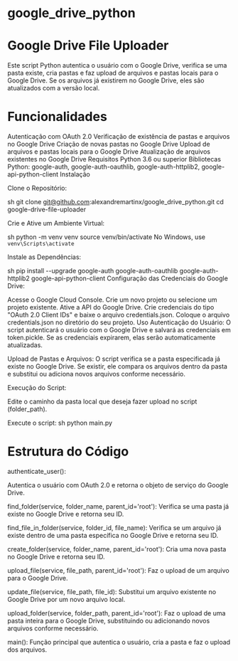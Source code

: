 # google_drive_python

# Google Drive File Uploader
Este script Python autentica o usuário com o Google Drive, verifica se uma pasta existe, cria pastas e faz upload de arquivos e pastas locais para o Google Drive. Se os arquivos já existirem no Google Drive, eles são atualizados com a versão local.

# Funcionalidades
Autenticação com OAuth 2.0
Verificação de existência de pastas e arquivos no Google Drive
Criação de novas pastas no Google Drive
Upload de arquivos e pastas locais para o Google Drive
Atualização de arquivos existentes no Google Drive
Requisitos
Python 3.6 ou superior
Bibliotecas Python: google-auth, google-auth-oauthlib, google-auth-httplib2, google-api-python-client
Instalação

Clone o Repositório:

sh
git clone git@github.com:alexandremartinx/google_drive_python.git
cd google-drive-file-uploader

Crie e Ative um Ambiente Virtual:

sh
python -m venv venv
source venv/bin/activate No Windows, use `venv\Scripts\activate`

Instale as Dependências:

sh
pip install --upgrade google-auth google-auth-oauthlib google-auth-httplib2 google-api-python-client
Configuração das Credenciais do Google Drive:

Acesse o Google Cloud Console.
Crie um novo projeto ou selecione um projeto existente.
Ative a API do Google Drive.
Crie credenciais do tipo "OAuth 2.0 Client IDs" e baixe o arquivo credentials.json.
Coloque o arquivo credentials.json no diretório do seu projeto.
Uso
Autenticação do Usuário:
O script autenticará o usuário com o Google Drive e salvará as credenciais em token.pickle. Se as credenciais expirarem, elas serão automaticamente atualizadas.

Upload de Pastas e Arquivos:
O script verifica se a pasta especificada já existe no Google Drive. Se existir, ele compara os arquivos dentro da pasta e substitui ou adiciona novos arquivos conforme necessário.

Execução do Script:

Edite o caminho da pasta local que deseja fazer upload no script (folder_path).

Execute o script:
sh
python main.py

# Estrutura do Código

authenticate_user():

Autentica o usuário com OAuth 2.0 e retorna o objeto de serviço do Google Drive.

find_folder(service, folder_name, parent_id='root'):
Verifica se uma pasta já existe no Google Drive e retorna seu ID.

find_file_in_folder(service, folder_id, file_name):
Verifica se um arquivo já existe dentro de uma pasta específica no Google Drive e retorna seu ID.

create_folder(service, folder_name, parent_id='root'):
Cria uma nova pasta no Google Drive e retorna seu ID.

upload_file(service, file_path, parent_id='root'):
Faz o upload de um arquivo para o Google Drive.

update_file(service, file_path, file_id):
Substitui um arquivo existente no Google Drive por um novo arquivo local.

upload_folder(service, folder_path, parent_id='root'):
Faz o upload de uma pasta inteira para o Google Drive, substituindo ou adicionando novos arquivos conforme necessário.

main():
Função principal que autentica o usuário, cria a pasta e faz o upload dos arquivos.